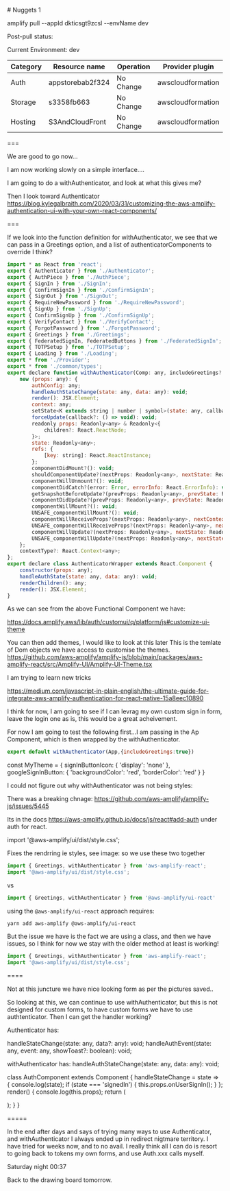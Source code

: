 # Nuggets 1

amplify pull --appId dkticsgt9zcsl --envName dev

Post-pull status:

Current Environment: dev

| Category | Resource name    | Operation | Provider plugin   |
| -------- | ---------------- | --------- | ----------------- |
| Auth     | appstorebab2f324 | No Change | awscloudformation |
| Storage  | s3358fb663       | No Change | awscloudformation |
| Hosting  | S3AndCloudFront  | No Change | awscloudformation |

===

We are good to go now...

I am now working slowly on a simple interface....

I am going to do a withAuthenticator, and look at what this gives me?

Then I look toward Authenticator
https://blog.kylegalbraith.com/2020/03/31/customizing-the-aws-amplify-authentication-ui-with-your-own-react-components/

===

If we look into the function definition for withAuthenticator, we see that we can pass in a Greetings option, and a list of authenticatorComponents to override I think?

```js
import * as React from 'react';
export { Authenticator } from './Authenticator';
export { AuthPiece } from './AuthPiece';
export { SignIn } from './SignIn';
export { ConfirmSignIn } from './ConfirmSignIn';
export { SignOut } from './SignOut';
export { RequireNewPassword } from './RequireNewPassword';
export { SignUp } from './SignUp';
export { ConfirmSignUp } from './ConfirmSignUp';
export { VerifyContact } from './VerifyContact';
export { ForgotPassword } from './ForgotPassword';
export { Greetings } from './Greetings';
export { FederatedSignIn, FederatedButtons } from './FederatedSignIn';
export { TOTPSetup } from './TOTPSetup';
export { Loading } from './Loading';
export * from './Provider';
export * from './common/types';
export declare function withAuthenticator(Comp: any, includeGreetings?: boolean, authenticatorComponents?: any[], federated?: any, theme?: any, signUpConfig?: {}): {
    new (props: any): {
        authConfig: any;
        handleAuthStateChange(state: any, data: any): void;
        render(): JSX.Element;
        context: any;
        setState<K extends string | number | symbol>(state: any, callback?: () => void): void;
        forceUpdate(callback?: () => void): void;
        readonly props: Readonly<any> & Readonly<{
            children?: React.ReactNode;
        }>;
        state: Readonly<any>;
        refs: {
            [key: string]: React.ReactInstance;
        };
        componentDidMount?(): void;
        shouldComponentUpdate?(nextProps: Readonly<any>, nextState: Readonly<any>, nextContext: any): boolean;
        componentWillUnmount?(): void;
        componentDidCatch?(error: Error, errorInfo: React.ErrorInfo): void;
        getSnapshotBeforeUpdate?(prevProps: Readonly<any>, prevState: Readonly<any>): any;
        componentDidUpdate?(prevProps: Readonly<any>, prevState: Readonly<any>, snapshot?: any): void;
        componentWillMount?(): void;
        UNSAFE_componentWillMount?(): void;
        componentWillReceiveProps?(nextProps: Readonly<any>, nextContext: any): void;
        UNSAFE_componentWillReceiveProps?(nextProps: Readonly<any>, nextContext: any): void;
        componentWillUpdate?(nextProps: Readonly<any>, nextState: Readonly<any>, nextContext: any): void;
        UNSAFE_componentWillUpdate?(nextProps: Readonly<any>, nextState: Readonly<any>, nextContext: any): void;
    };
    contextType?: React.Context<any>;
};
export declare class AuthenticatorWrapper extends React.Component {
    constructor(props: any);
    handleAuthState(state: any, data: any): void;
    renderChildren(): any;
    render(): JSX.Element;
}

```

As we can see from the above Functional Component we have:

https://docs.amplify.aws/lib/auth/customui/q/platform/js#customize-ui-theme

You can then add themes, I would like to look at this later
This is the temlate of Dom objects we have access to customise the themes.
https://github.com/aws-amplify/amplify-js/blob/main/packages/aws-amplify-react/src/Amplify-UI/Amplify-UI-Theme.tsx

I am trying to learn new tricks

https://medium.com/javascript-in-plain-english/the-ultimate-guide-for-integrate-aws-amplify-authentication-for-react-native-15a8eec10890

I think for now, I am going to see if I can levrag my own custom sign in form, leave the login one as is, this would be a great acheivement.

For now I am going to test the following first...I am passing in the Ap Component, which is then wrapped by the withAuthenticator.

```js
export default withAuthenticator(App,{includeGreetings:true})
```

const MyTheme = {
    signInButtonIcon: { 'display': 'none' },
    googleSignInButton: { 'backgroundColor': 'red', 'borderColor': 'red' }
}


I could not figure out why withAuthenticator was not being styles:

There was a breaking chnage:
https://github.com/aws-amplify/amplify-js/issues/5445

Its in the docs https://aws-amplify.github.io/docs/js/react#add-auth under auth for react.

import '@aws-amplify/ui/dist/style.css';

Fixes the rendrring ie styles, see image: so we use these two together

```js
import { Greetings, withAuthenticator } from 'aws-amplify-react';
import '@aws-amplify/ui/dist/style.css';
```

vs

```js
import { Greetings, withAuthenticator } from '@aws-amplify/ui-react'
```

using the `@aws-amplify/ui-react` approach requires:

`yarn add aws-amplify @aws-amplify/ui-react`

But the issue we have is the fact we are using a class, and then we have issues, so I think for now we stay with the older method at least is working!

```js
import { Greetings, withAuthenticator } from 'aws-amplify-react';
import '@aws-amplify/ui/dist/style.css';
```

====

Not at this juncture we have nice looking form as per the pictures saved..

So looking at this, we can continue to use withAuthenticator, but this is not designed for custom forms, to have custom forms we have to use authtenticator. Then I can get the handler working?

Authenticator has:

handleStateChange(state: any, data?: any): void;
handleAuthEvent(state: any, event: any, showToast?: boolean): void;

withAuthenticator has:
handleAuthStateChange(state: any, data: any): void;




class AuthComponent extends Component {
  handleStateChange = state => {
    console.log(state);
    if (state === 'signedIn') {
      this.props.onUserSignIn();
    }
  };
  render() {
    console.log(this.props);
    return (
      <div>
        <Authenticator onStateChange={this.handleStateChange} />
      </div>
    );
  }
}


=====

In the end after days and says of trying many ways to use Authenticator, and withAuthenticator I always ended up in redirect nigtmare territory. 
I have tried for weeks now, and to no avail. 
I really think all I can do is resort to going back to tokens my own forms, and use Auth.xxx calls myself.

Saturday night 00:37

Back to the drawing board tomorrow.









